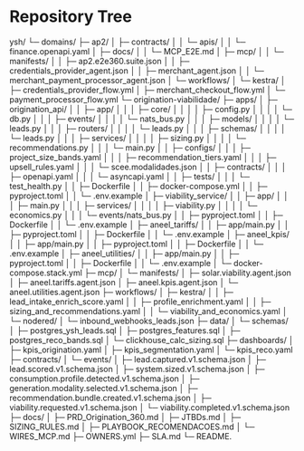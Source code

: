 # Repository Tree

ysh/
└─ domains/
   ├─ ap2/
   │  ├─ contracts/
   │  │  └─ apis/
   │  │     └─ finance.openapi.yaml
   │  ├─ docs/
   │  │  └─ MCP_E2E.md
   │  ├─ mcp/
   │  │  └─ manifests/
   │  │     ├─ ap2.e2e360.suite.json
   │  │     ├─ credentials_provider_agent.json
   │  │     ├─ merchant_agent.json
   │  │     └─ merchant_payment_processor_agent.json
   │  └─ workflows/
   │     └─ kestra/
   │        ├─ credentials_provider_flow.yml
   │        ├─ merchant_checkout_flow.yml
   │        └─ payment_processor_flow.yml
   └─ origination-viabilidade/
      ├─ apps/
      │  ├─ origination_api/
      │  │  ├─ app/
      │  │  │  ├─ core/
      │  │  │  │  ├─ config.py
      │  │  │  │  └─ db.py
      │  │  │  ├─ events/
      │  │  │  │  └─ nats_bus.py
      │  │  │  ├─ models/
      │  │  │  │  └─ leads.py
      │  │  │  ├─ routers/
      │  │  │  │  └─ leads.py
      │  │  │  ├─ schemas/
      │  │  │  │  └─ leads.py
      │  │  │  ├─ services/
      │  │  │  │  ├─ sizing.py
      │  │  │  │  └─ recommendations.py
      │  │  │  └─ main.py
      │  │  ├─ configs/
      │  │  │  ├─ project_size_bands.yaml
      │  │  │  ├─ recommendation_tiers.yaml
      │  │  │  ├─ upsell_rules.yaml
      │  │  │  └─ scee.modalidades.json
      │  │  ├─ contracts/
      │  │  │  ├─ openapi.yaml
      │  │  │  └─ asyncapi.yaml
      │  │  ├─ tests/
      │  │  │  └─ test_health.py
      │  │  ├─ Dockerfile
      │  │  ├─ docker-compose.yml
      │  │  ├─ pyproject.toml
      │  │  └─ .env.example
      │  ├─ viability_service/
      │  │  ├─ app/
      │  │  │  ├─ main.py
      │  │  │  ├─ services/
      │  │  │  │  ├─ viability.py
      │  │  │  │  └─ economics.py
      │  │  │  └─ events/nats_bus.py
      │  │  ├─ pyproject.toml
      │  │  ├─ Dockerfile
      │  │  └─ .env.example
      │  ├─ aneel_tariffs/
      │  │  ├─ app/main.py
      │  │  ├─ pyproject.toml
      │  │  ├─ Dockerfile
      │  │  └─ .env.example
      │  ├─ aneel_kpis/
      │  │  ├─ app/main.py
      │  │  ├─ pyproject.toml
      │  │  ├─ Dockerfile
      │  │  └─ .env.example
      │  ├─ aneel_utilities/
      │  │  ├─ app/main.py
      │  │  ├─ pyproject.toml
      │  │  ├─ Dockerfile
      │  │  └─ .env.example
      │  └─ docker-compose.stack.yml
      ├─ mcp/
      │  └─ manifests/
      │     ├─ solar.viability.agent.json
      │     ├─ aneel.tariffs.agent.json
      │     ├─ aneel.kpis.agent.json
      │     └─ aneel.utilities.agent.json
      ├─ workflows/
      │  ├─ kestra/
      │  │  ├─ lead_intake_enrich_score.yaml
      │  │  ├─ profile_enrichment.yaml
      │  │  ├─ sizing_and_recommendations.yaml
      │  │  └─ viability_and_economics.yaml
      │  └─ nodered/
      │     └─ inbound_webhooks_leads.json
      ├─ data/
      │  └─ schemas/
      │     ├─ postgres_ysh_leads.sql
      │     ├─ postgres_features.sql
      │     ├─ postgres_reco_bands.sql
      │     └─ clickhouse_calc_sizing.sql
      ├─ dashboards/
      │  ├─ kpis_origination.yaml
      │  ├─ kpis_segmentation.yaml
      │  └─ kpis_reco.yaml
      ├─ contracts/
      │  └─ events/
      │     ├─ lead.captured.v1.schema.json
      │     ├─ lead.scored.v1.schema.json
      │     ├─ system.sized.v1.schema.json
      │     ├─ consumption.profile.detected.v1.schema.json
      │     ├─ generation.modality.selected.v1.schema.json
      │     ├─ recommendation.bundle.created.v1.schema.json
      │     ├─ viability.requested.v1.schema.json
      │     └─ viability.completed.v1.schema.json
      ├─ docs/
      │  ├─ PRD_Origination_360.md
      │  ├─ JTBDs.md
      │  ├─ SIZING_RULES.md
      │  ├─ PLAYBOOK_RECOMENDACOES.md
      │  └─ WIRES_MCP.md
      ├─ OWNERS.yml
      ├─ SLA.md
      └─ README.
